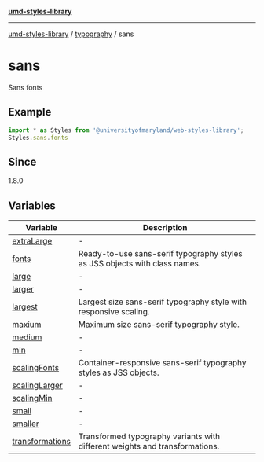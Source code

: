 [**umd-styles-library**](../../../README.md)

***

[umd-styles-library](../../../modules.md) / [typography](../../README.md) / sans

# sans

Sans fonts

## Example

```typescript
import * as Styles from '@universityofmaryland/web-styles-library';
Styles.sans.fonts
```

## Since

1.8.0

## Variables

| Variable | Description |
| ------ | ------ |
| [extraLarge](variables/extraLarge.md) | - |
| [fonts](variables/fonts.md) | Ready-to-use sans-serif typography styles as JSS objects with class names. |
| [large](variables/large.md) | - |
| [larger](variables/larger.md) | - |
| [largest](variables/largest.md) | Largest size sans-serif typography style with responsive scaling. |
| [maxium](variables/maxium.md) | Maximum size sans-serif typography style. |
| [medium](variables/medium.md) | - |
| [min](variables/min.md) | - |
| [scalingFonts](variables/scalingFonts.md) | Container-responsive sans-serif typography styles as JSS objects. |
| [scalingLarger](variables/scalingLarger.md) | - |
| [scalingMin](variables/scalingMin.md) | - |
| [small](variables/small.md) | - |
| [smaller](variables/smaller.md) | - |
| [transformations](variables/transformations.md) | Transformed typography variants with different weights and transformations. |
